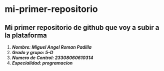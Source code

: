 # mi-primer-repositorio
## Mi primer repositorio de github que voy a subir a la plataforma
1. ***Nombre: Miguel Angel Roman Padilla***
2. ***Grado y grupo: 5-D***
3. ***Numero de Control: 23308060610314***
4. ***Especialidad: programacion***
